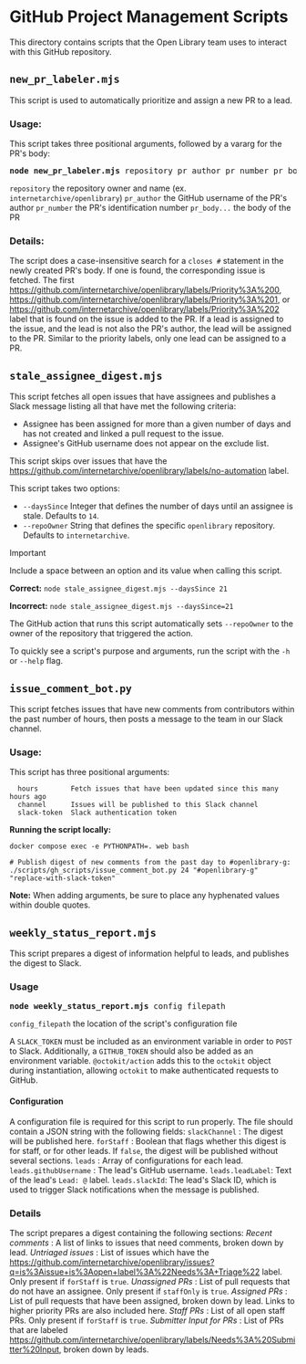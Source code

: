 # GitHub Project Management Scripts

This directory contains scripts that the Open Library team uses to interact with this GitHub repository.

## `new_pr_labeler.mjs`
This script is used to automatically prioritize and assign a new PR to a lead.

### Usage:
This script takes three positional arguments, followed by a vararg for the PR's body:

<pre><b>node new_pr_labeler.mjs</b> repository pr_author pr_number pr_body...</pre>
`repository` the repository owner and name (ex. `internetarchive/openlibrary`)
`pr_author`  the GitHub username of the PR's author
`pr_number`  the PR's identification number
`pr_body...` the body of the PR

### Details:
The script does a case-insensitive search for a `closes #` statement in the newly created PR's body.  If one is found, the corresponding issue is fetched.
The first https://github.com/internetarchive/openlibrary/labels/Priority%3A%200, https://github.com/internetarchive/openlibrary/labels/Priority%3A%201, or https://github.com/internetarchive/openlibrary/labels/Priority%3A%202 label that is found on the issue is added to the PR.
If a lead is assigned to the issue, and the lead is not also the PR's author, the lead will be assigned to the PR.  Similar to the priority labels, only one lead can be assigned to a PR.

## `stale_assignee_digest.mjs`

This script fetches all open issues that have assignees and publishes a Slack message listing all that have met the following criteria:
- Assignee has been assigned for more than a given number of days and has not created and linked a pull request to the issue.
- Assignee's GitHub username does not appear on the exclude list.

This script skips over issues that have the https://github.com/internetarchive/openlibrary/labels/no-automation label.

This script takes two options:
- `--daysSince` Integer that defines the number of days until an assignee is stale.  Defaults to `14`.
- `--repoOwner` String that defines the specific `openlibrary` repository.  Defaults to `internetarchive`.

> [!IMPORTANT]
> Include a space between an option and its value when calling this script.

__Correct:__
`node stale_assignee_digest.mjs --daysSince 21`

__Incorrect:__
`node stale_assignee_digest.mjs --daysSince=21`

The GitHub action that runs this script automatically sets `--repoOwner` to the owner of the repository that triggered the action.

To quickly see a script's purpose and arguments, run the script with the `-h` or `--help` flag.

## `issue_comment_bot.py`

This script fetches issues that have new comments from contributors within the past number of hours, then posts a message to the team in our Slack channel.

### Usage:
This script has three positional arguments:
```
  hours        Fetch issues that have been updated since this many hours ago
  channel      Issues will be published to this Slack channel
  slack-token  Slack authentication token
```

__Running the script locally:__
```
docker compose exec -e PYTHONPATH=. web bash

# Publish digest of new comments from the past day to #openlibrary-g:
./scripts/gh_scripts/issue_comment_bot.py 24 "#openlibrary-g" "replace-with-slack-token"
```

__Note:__ When adding arguments, be sure to place any hyphenated values within double quotes.

## `weekly_status_report.mjs`

This script prepares a digest of information helpful to leads, and publishes the digest to Slack.

### Usage

<pre><b>node weekly_status_report.mjs</b> config_filepath</pre>
`config_filepath` the location of the script's configuration file

A `SLACK_TOKEN` must be included as an environment variable in order to `POST` to Slack.
Additionally, a `GITHUB_TOKEN` should also be added as an environment variable.  `@octokit/action` adds
this to the `octokit` object during instantiation, allowing `octokit` to make authenticated requests
to GitHub.

#### Configuration

A configuration file is required for this script to run properly.  The file should contain a JSON string with the following fields:
`slackChannel` : The digest will be published here.
`forStaff` : Boolean that flags whether this digest is for staff, or for other leads.  If `false`, the digest will be published without several sections.
`leads` : Array of configurations for each lead.
`leads.githubUsername` : The lead's GitHub username.
`leads.leadLabel`: Text of the lead's `Lead: @` label.
`leads.slackId`: The lead's Slack ID, which is used to trigger Slack notifications when the message is published.

### Details

The script prepares a digest containing the following sections:
*Recent comments* : A list of links to issues that need comments, broken down by lead.
*Untriaged issues* : List of issues which have the https://github.com/internetarchive/openlibrary/issues?q=is%3Aissue+is%3Aopen+label%3A%22Needs%3A+Triage%22 label.  Only present if `forStaff` is `true`.
*Unassigned PRs* : List of pull requests that do not have an assignee.  Only present if `staffOnly` is `true`.
*Assigned PRs* : List of pull requests that have been assigned, broken down by lead.  Links to higher priority PRs are also included here.
*Staff PRs* : List of all open staff PRs.  Only present if `forStaff` is `true`.
*Submitter Input for PRs* : List of PRs that are labeled https://github.com/internetarchive/openlibrary/labels/Needs%3A%20Submitter%20Input, broken down by leads.
